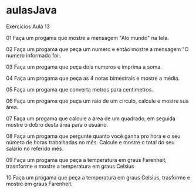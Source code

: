 # aulasJava
Exercicios Aula 13

01 Faça um progama que mostre a mensagem "Alo mundo" na tela.

02 Faça um progama que peça um numero e então mostre a mensagem "O numero informado foi:.

03 Faça um progama que peça dois numeros e imprima a soma.

04 Faça um progama que peça as 4 notas bimestrais e mostre a média.

05 Faça um progama que converta metros para centimetros.

06 Faça um progama que peça um raio de um círculo, calcule e mostre sua área.

07 Faça um progama que calcule a área de um quadrado, em seguida mostre o dobro desta área para o usuário.

08 Faça um progama que pergunte quanto você ganha pro hora e o seu número de horas trabalhadas no mês. Calcule e mostre o total do seu salário no referido mês.

09 Faça um progama que peça a temperatura em graus Farenheit, trasnforme e mostre a temperatura em graus Celsius

10 Faça um progama que peça  a temperatura em graus Celsius, trasforme e mostre em graus Farenheit.
